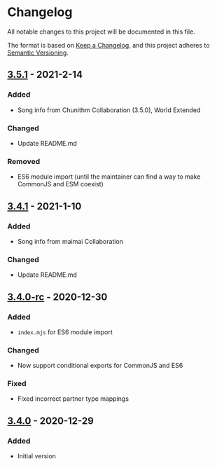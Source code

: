 # Changelog
All notable changes to this project will be documented in this file.

The format is based on [Keep a Changelog](https://keepachangelog.com/en/1.0.0/),
and this project adheres to [Semantic Versioning](https://semver.org/spec/v2.0.0.html).

## [3.5.1] - 2021-2-14
### Added
- Song info from Chunithm Collaboration (3.5.0), World Extended
### Changed
- Update README.md
### Removed
- ES6 module import (until the maintainer can find a way to make CommonJS and ESM coexist)

## [3.4.1] - 2021-1-10
### Added
- Song info from maimai Collaboration
### Changed
- Update README.md

## [3.4.0-rc] - 2020-12-30
### Added
- `index.mjs` for ES6 module import
### Changed
- Now support conditional exports for CommonJS and ES6
### Fixed
- Fixed incorrect partner type mappings

## [3.4.0] - 2020-12-29
### Added
- Initial version

[3.5.1]: https://github.com/r-caea/arcaea-db/compare/v3.4.1...v3.5.1
[3.4.1]: https://github.com/r-caea/arcaea-db/compare/v3.4.0-rc...v3.4.1
[3.4.0-rc]: https://github.com/r-caea/arcaea-db/compare/v3.4.0-rc...v3.4.0
[3.4.0]: https://github.com/r-caea/arcaea-db/releases/tag/v3.4.0
